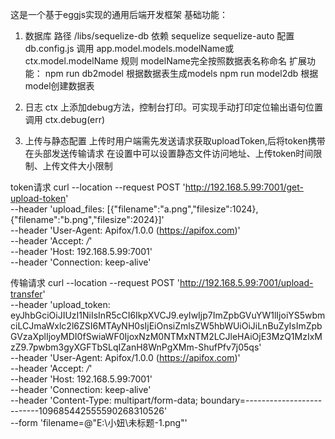 这是一个基于eggjs实现的通用后端开发框架
基础功能：
1. 数据库
路径 /libs/sequelize-db
依赖 sequelize sequelize-auto
配置 db.config.js
调用 app.model.models.modelName或ctx.model.modelName
规则 modelName完全按照数据表名称命名
扩展功能：
npm run db2model      根据数据表生成models
npm run model2db      根据model创建数据表

2. 日志
ctx 上添加debug方法，控制台打印。可实现手动打印定位输出语句位置
调用 ctx.debug(err)

3. 上传与静态配置
上传时用户端需先发送请求获取uploadToken,后将token携带在头部发送传输请求
在设置中可以设置静态文件访问地址、上传token时间限制、上传文件大小限制

token请求
curl --location --request POST 'http://192.168.5.99:7001/get-upload-token' \
--header 'upload_files: [{"filename":"a.png","filesize":1024},{"filename":"b.png","filesize":2024}]' \
--header 'User-Agent: Apifox/1.0.0 (https://apifox.com)' \
--header 'Accept: */*' \
--header 'Host: 192.168.5.99:7001' \
--header 'Connection: keep-alive'

传输请求
curl --location --request POST 'http://192.168.5.99:7001/upload-transfer' \
--header 'upload_token: eyJhbGciOiJIUzI1NiIsInR5cCI6IkpXVCJ9.eyIwIjp7ImZpbGVuYW1lIjoiYS5wbmciLCJmaWxlc2l6ZSI6MTAyNH0sIjEiOnsiZmlsZW5hbWUiOiJiLnBuZyIsImZpbGVzaXplIjoyMDI0fSwiaWF0IjoxNzM0NTMxNTM2LCJleHAiOjE3MzQ1MzIxMzZ9.7pwbm3gyXGFTbSLqIZanH8WnPgXMm-ShufPfv7j05qs' \
--header 'User-Agent: Apifox/1.0.0 (https://apifox.com)' \
--header 'Accept: */*' \
--header 'Host: 192.168.5.99:7001' \
--header 'Connection: keep-alive' \
--header 'Content-Type: multipart/form-data; boundary=--------------------------109685442555590268310526' \
--form 'filename=@"E:\\小妞\\未标题-1.png"'